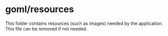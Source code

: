 # goml/resources

This folder contains resources (such as images) needed by the application. This file can
be removed if not needed.

